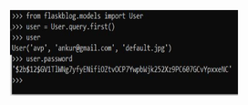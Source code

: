 <p align="center"><img width="400" height="150" src="https://github.com/ankur715/GUI/blob/master/Flask/6.%20user%20authentication/avp.JPG"></p>
<br/><br/>

<p><https://github.com/ankur715/GUI/blob/master/Flask/6.%20user%20authentication/bcrypt.JPG"></p>
<br/><br/>

<p><https://github.com/ankur715/GUI/blob/master/Flask/6.%20user%20authentication/logout.png"></p>
